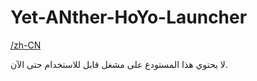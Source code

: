 # Yet-ANther-HoYo-Launcher

[<unk> <unk> <unk> /zh-CN](/Docs/md/i18n/zh-CN/README.md)

لا يحتوي هذا المستودع على مشغل قابل للاستخدام حتى الآن.
